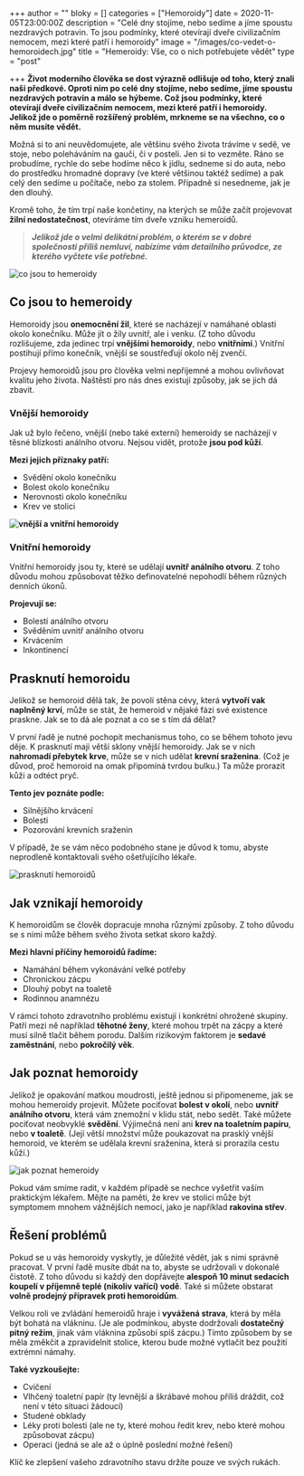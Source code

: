 +++
author = ""
bloky = []
categories = ["Hemoroidy"]
date = 2020-11-05T23:00:00Z
description = "Celé dny stojíme, nebo sedíme a jíme spoustu nezdravých potravin. To jsou podmínky, které otevírají dveře civilizačním nemocem, mezi které patří i hemoroidy"
image = "/images/co-vedet-o-hemoroidech.jpg"
title = "Hemeroidy: Vše, co o nich potřebujete vědět"
type = "post"

+++
**Život moderního člověka se dost výrazně odlišuje od toho, který znali naši předkové. Oproti nim po celé dny stojíme, nebo sedíme, jíme spoustu nezdravých potravin a málo se hýbeme. Což jsou podmínky, které otevírají dveře civilizačním nemocem, mezi které patří i hemoroidy. Jelikož jde o poměrně rozšířený problém, mrkneme se na všechno, co o něm musíte vědět.**

Možná si to ani neuvědomujete, ale většinu svého života trávíme v sedě, ve stoje, nebo poleháváním na gauči, či v posteli. Jen si to vezměte. Ráno se probudíme, rychle do sebe hodíme něco k jídlu, sedneme si do auta, nebo do prostředku hromadné dopravy (ve které většinou taktéž sedíme) a pak celý den sedíme u počítače, nebo za stolem. Případně si nesedneme, jak je den dlouhý.

Kromě toho, že tím trpí naše končetiny, na kterých se může začít projevovat **žilní nedostatečnost**, otevíráme tím dveře vzniku hemeroidů.

> **_Jelikož jde o velmi delikátní problém, o kterém se v dobré společnosti příliš nemluví, nabízíme vám detailního průvodce, ze kterého vyčtete vše potřebné._**

![co jsou to hemeroidy](/images/co-jsou-to-hemeroidy.jpg)

## Co jsou to hemeroidy

Hemoroidy jsou **onemocnění žil**, které se nacházejí v namáhané oblasti okolo konečníku. Může jít o žíly uvnitř, ale i venku. (Z toho důvodu rozlišujeme, zda jedinec trpí **vnějšími hemoroidy**, nebo **vnitřními**.) Vnitřní postihují přímo konečník, vnější se soustřeďují okolo něj zvenčí.

Projevy hemoroidů jsou pro člověka velmi nepříjemné a mohou ovlivňovat kvalitu jeho života. Naštěstí pro nás dnes existují způsoby, jak se jich dá zbavit.

### Vnější hemoroidy

Jak už bylo řečeno, vnější (nebo také externí) hemeroidy se nacházejí v těsné blízkosti análního otvoru. Nejsou vidět, protože **jsou pod kůží**.

**Mezi jejich příznaky patří:**

* Svědění okolo konečníku
* Bolest okolo konečníku
* Nerovnosti okolo konečníku
* Krev ve stolici

**![vnější a vnitřní hemoroidy](/images/vnejsi-hemoroidy.jpg)**

### Vnitřní hemoroidy

Vnitřní hemoroidy jsou ty, které se udělají **uvnitř análního otvoru**. Z toho důvodu mohou způsobovat těžko definovatelné nepohodlí během různých denních úkonů.

**Projevují se:**

* Bolestí análního otvoru
* Svěděním uvnitř análního otvoru
* Krvácením
* Inkontinencí

## Prasknutí hemoroidu

Jelikož se hemoroid dělá tak, že povolí stěna cévy, která **vytvoří vak naplněný krví**, může se stát, že hemeroid v nějaké fázi své existence praskne. Jak se to dá ale poznat a co se s tím dá dělat?

V první řadě je nutné pochopit mechanismus toho, co se během tohoto jevu děje. K prasknutí mají větší sklony vnější hemoroidy. Jak se v nich **nahromadí přebytek krve**, může se v nich udělat **krevní sraženina**. (Což je důvod, proč hemoroid na omak připomíná tvrdou bulku.) Ta může prorazit kůži a odtéct pryč.

**Tento jev poznáte podle:**

* Silnějšího krvácení
* Bolesti
* Pozorování krevních sraženin

V případě, že se vám něco podobného stane je důvod k tomu, abyste neprodleně kontaktovali svého ošetřujícího lékaře.

![prasknutí hemoroidů](/images/prasknuti-hemoroidu.jpg)

## Jak vznikají hemoroidy

K hemoroidům se člověk dopracuje mnoha různými způsoby. Z toho důvodu se s nimi může během svého života setkat skoro každý.

**Mezi hlavní příčiny hemoroidů řadíme:**

* Namáhání během vykonávání velké potřeby
* Chronickou zácpu
* Dlouhý pobyt na toaletě
* Rodinnou anamnézu

V rámci tohoto zdravotního problému existují i konkrétní ohrožené skupiny. Patří mezi ně například **těhotné ženy**, které mohou trpět na zácpy a které musí silně tlačit během porodu. Dalším rizikovým faktorem je **sedavé zaměstnání**, nebo **pokročilý věk**.

## Jak poznat hemoroidy

Jelikož je opakování matkou moudrosti, ještě jednou si připomeneme, jak se mohou hemeroidy projevit. Můžete pociťovat **bolest v okolí**, nebo **uvnitř análního otvoru**, která vám znemožní v klidu stát, nebo sedět. Také můžete pociťovat neobvyklé **svědění**. Výjimečná není ani **krev na toaletním papíru**, nebo **v toaletě**. (Její větší množství může poukazovat na prasklý vnější hemoroid, ve kterém se udělala krevní sraženina, která si prorazila cestu kůží.)

![jak poznat hemeroidy](/images/jak-poznat-hemoroidy.jpg)

Pokud vám smíme radit, v každém případě se nechce vyšetřit vaším praktickým lékařem. Mějte na paměti, že krev ve stolici může být symptomem mnohem vážnějších nemocí, jako je například **rakovina střev**.

## Řešení problémů

Pokud se u vás hemoroidy vyskytly, je důležité vědět, jak s nimi správně pracovat. V první řadě musíte dbát na to, abyste se udržovali v dokonalé čistotě. Z toho důvodu si každý den dopřávejte **alespoň 10 minut sedacích koupelí v příjemně teplé (nikoliv vařící) vodě**. Také si můžete obstarat **volně prodejný přípravek proti hemoroidům**.

Velkou roli ve zvládání hemeroidů hraje i **vyvážená strava**, která by měla být bohatá na vlákninu. (Je ale podmínkou, abyste dodržovali **dostatečný pitný režim**, jinak vám vláknina způsobí spíš zácpu.) Tímto způsobem by se měla změkčit a zpravidelnit stolice, kterou bude možné vytlačit bez použití extrémní námahy.

**Také vyzkoušejte:**

* Cvičení
* Vlhčený toaletní papír (ty levnější a škrábavé mohou příliš dráždit, což není v této situaci žádoucí)
* Studené obklady
* Léky proti bolesti (ale ne ty, které mohou ředit krev, nebo které mohou způsobovat zácpu)
* Operaci (jedná se ale až o úplně poslední možné řešení)

Klíč ke zlepšení vašeho zdravotního stavu držíte pouze ve svých rukách.